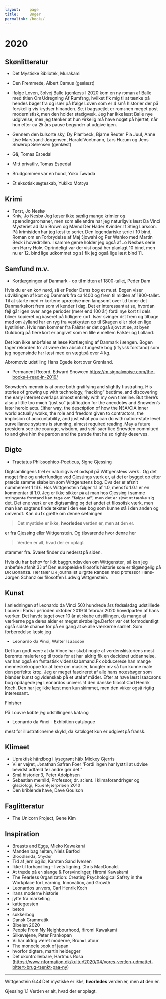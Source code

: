 ```yaml
---
layout:    page
title:     Bøger
permalink: /books/
---
```


# 2020

## Skønlitteratur
* Det Mystiske Bibliotek, Murakami

* Den Fremmede, Albert Camus (genlæst)

* Ifølge Loven, Solvej Balle (genlæst)
I 2020 kom en ny roman af Balle med titlen Om Udregning Af Rumfang, hvilket fik mig til at tænke på hendes bøger fra  og især på Ifølge Loven som er 4 små historier der på forskellig vis krydser hinanden. Set i bagspejlet er romanen meget post modernistisk, men den holder stadigvæk. Jeg har ikke læst Balle nye udgivelse, men jeg tænker at hun virkelig må have noget på hjertet, når hun efter ca 25 års pause begynder at udgive igen.

* Gennem den kulsorte sky, Dy Plambeck, Bjarne Reuter, Pia Juul, Anne Lise Marstrand-Jørgensen, Harald Voetmann, Lars Husum og Jens Smærup Sørensen (genlæst)

* Gå, Tomas Espedal
* Mitt privatliv, Tomas Espedal

* Brudgommen var en hund, Yoko Tawada
* Et eksotisk ægteskab, Yukiko Motoya

## Krimi
* Tørst, Jo Nesbø
* Kniv, Jo Nesbø
Jeg læser ikke særlig mange krimier og spændingsromaner, men som alle andre har jeg naturligvis læst Da Vinci Mysteriet ad Dan Brown og  Mænd Der Hader Kvinder af Stieg Larsson. På krimisiden har jeg læst to serier. Den legendariske serie i 10 bind, Roman om en Forbrydelse af Maj Sjowahl og Per Wahloo med Martin Beck i hovedrollen. I samme genre holder jeg også af Jo Nesbøs serie om Harry Hole. Oprindeligt var der vist også her planlagt 10 bind, men nu er 12. bind lige udkommet og så fik jeg også lige læst bind 11.

## Samfund m.v.
* Kortlægningen af Danmark - op til midten af 1800-tallet, Peder Dam

Hvis du er en kort nørd, så er Peder Dams bog et must. Bogen viser udviklingen af kort og Danmark fra ca 1400 og frem til midten af 1800-tallet. Til at starte med er kortene upræcise men langsomt over tid toner det Danmarkskort frem som vi kender i dag. Det er interessant at se, hvordan fejl går igen over lange perioder (mere end 100 år) fordi nye kort til dels bliver kopieret og baseret på tidligere kort. Især svinger det frem og tilbage med om Jylland har en ryg fra vestkysten op til Skagen eller blot en lige kystlinien. Hvis man kommer fra Falster er det også sjovt at se, at byen Guldborg på flere kort er angivet som en lille ø mellem Falster og Lolland. 

Det kan ikke anbefales at læse Kortlægning af Danmark i sengen. Bogen tager rekorden for at være den absolut tungeste bog (i fysisk forstand) som jeg nogensinde har læst med en vægt på over 4 kg.

Abromoviz udstilling Hans Egede kort over Grønland.

* Permanent Record, Edward Snowden
https://m.signalvnoise.com/the-books-i-read-in-2019/

Snowden’s memoir is at once both gratifying and slightly frustrating. His stories of growing up with technology, “hacking” bedtime, and discovering the early internet overlaps almost entirely with my own timeline. But there’s also a little too much “just so” justification for the anecdotes and Snowden’s later heroic acts. Either way, the description of how the NSA/CIA inner world actually works, the role and freedom given to contractors, the implosion of accountability, and just what you can do with nation-state level surveillance systems is stunning, almost required reading. May a future president see the courage, wisdom, and self-sacrifice Snowden committed to and give him the pardon and the parade that he so rightly deserves.

## Digte

* Tractatus Philosophico-Poeticus, Signe Gjessing

Digtsamlingens titel er naturligvis et ordspil på Wittgenstens værk . Og det meget fine og underfundige ved Gjessings værk er, at det er bygget op efter præcis samme skabelon som Wittgenstens bog. Dvs der er  afsnit nummereret 1 til 6. Hos Wittgenstein følger 1.1 af 1.0, mens fx 1.0.1 er en kommentar til 1.0. Jeg er ikke sikker på at man hos Gjessing i samme stringente forstand kan tage om "følger af", men det er sjovt at tænke sig det. Det ene værk er en digtsamling og det andet et filosofisk værk, men man kan sagtens finde tekster i den ene bog som kunne stå i den anden og omvendt. Kan du fx gætte om denne sætningen 

> Det mystiske er ikke, __hvorledes__ verden er, men __at__ den er.

er fra Gjessing eller Wittgenstein. Og tilsvarende hvor denne her 

> Verden er alt, hvad der er oplagt.

stammer fra. Svaret finder du nederst på siden.

Hvis du har behov for lidt baggrundsviden om Wittgensten, så kan jeg anbefale afsnit 33 af Den europæiske filosofis historie som er tilgængelig på DR Bonanza. Her taler DR journalist Birgitte Rahbek med professor Hans-Jørgen Schanz om filosoffen Ludwig Wittgenstein.

## Kunst
I anledningen af Leonardo da Vinci 500 hundrede års fødselsdag udstilliede Louvre i Paris  i perioden oktober 2019 til februar 2020 hovedparten af hans værker. Det havde taget over 10 år at skabe udstillingen, da mange af værkerne pga deres alder er meget skrøbelige.Derfor var det formodentligt også sidste chance for på en gang at se alle værkerne samlet. Som forberedelse læste jeg 

* Leonardo da Vinci, Walter Isaacson

Det kan godt være at da Vince har skabt nogle af verdenshistoriens mest berømte malerier og til trods for at han aldrig fik en decideret uddannelse, var han også en fantastisk videnskabsmand.Fx obducerede han mange menneskekroppe for at lære om muskler, knogler mv så han kunne male den perfekte krop. Jeg er meget fascineret af alle hans notesbøger som blander kunst og videnskab på et utal af måder. Efter at have læst Isaacsons bog opdagede jeg Leonardos univers af den danske filosof Carl Henrik Koch. Den har jeg ikke læst men kun skimmet, men den virker også rigtig interessant.

Finisher

På Louvre købte jeg udstillingens katalog

* Leonardo da Vinci - Exhibition catalogue

mest for illustrationerne skyld, da kataloget kun er udgivet på fransk.

## Klimaet
* Upraktisk håndbog i lysegrønt håb, Mickey Gjerris
* Vi er vejret, Jonathan Safran Foer
"Fordi ingen har lyst til at udvise bevidst adfærd før andre gør det."
* Små historier 3, Peter Adolphsen
* Sebastian mernild, Professor, dr. scient. i klimaforandringer og glaciologi, Rosenkjærprisen 2018
* Den kriblende have, Dave Goulson

## Faglitteratur	
* The Unicorn Project, Gene Kim

## Inspiration
* Breasts and Eggs, Mieko Kawakami
* Manden bag helten, Niels Barfod
* Bloodlands, Snyder
* Tid af jern og ild, Karsten Sand Iversen
* Ikke til forhandling - livets ligning. Chris MacDonald. 
* At træde på en slange & Forsvindinger, Hiromi Kawakami 
* The Fearless Organization: Creating Psychological Safety in the Workplace for Learning, Innovation, and Growth
* Leonardos univers, Carl Henrik Koch
* Irans moderne historie
* jytte fra marketing
* kattegæsten
* beton
* sukkerbog
* Dansk Grammatik
* Bibelen 2020
* People From My Neighbourhood, Hiromi Kawakami
* Silkevejene, Peter Frankopan
* Vi har aldrig været moderne, Bruno Latour
* The monocle book of japan
* hvorfor digtere, martin heidegger
* Det ukontrollerbare, Hartmus Rosa (https://www.information.dk/kultur/2020/04/vores-verden-udmattet-bittert-brug-taenkt-paa-ny)

----

Wittgenstein
6.44 Det mystiske er ikke, __hvorledes__ verden er, men __at__ den er.

Gjessing
1.1 Verden er alt, hvad der er oplagt.
